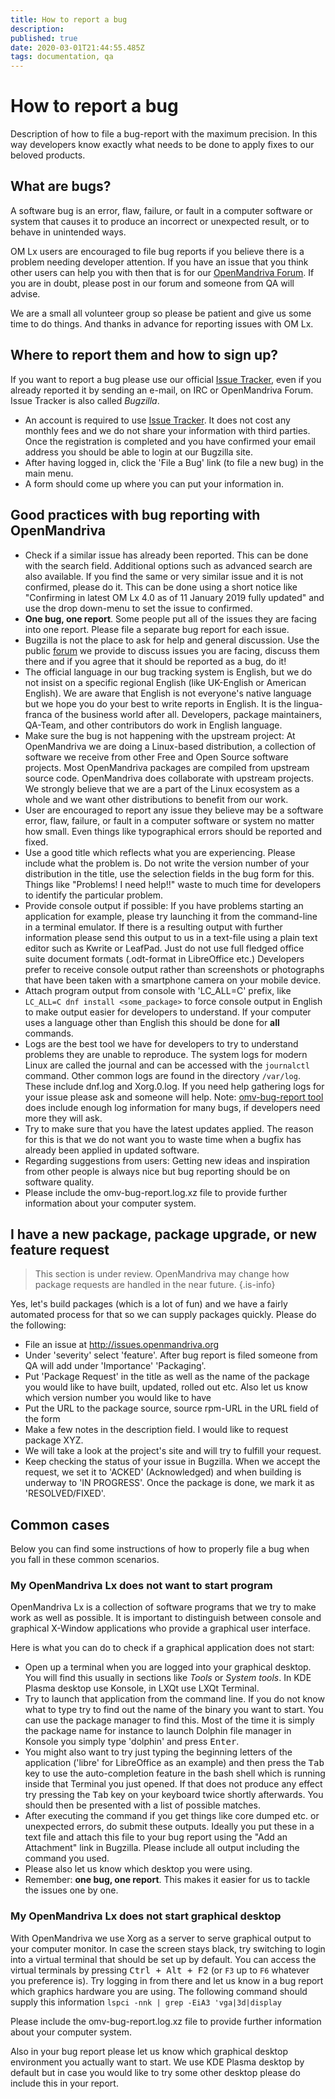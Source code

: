 ```yaml
---
title: How to report a bug
description: 
published: true
date: 2020-03-01T21:44:55.485Z
tags: documentation, qa
---
```


# How to report a bug

Description of how to file a bug-report with the maximum precision. In this way developers know exactly what needs to be done to apply fixes to our beloved products. 


## What are bugs?
A software bug is an error, flaw, failure, or fault in a computer software or system that causes it to produce an incorrect or unexpected result, or to behave in unintended ways.

OM Lx users are encouraged to file bug reports if you believe there is a problem needing developer attention. If you have an issue that you think other users can help you with then that is for our [OpenMandriva Forum](https://forum.openmandriva.org/).
If you are in doubt, please post in our forum and someone from QA will advise. 

We are a small all volunteer group so please be patient and give us some time to do things. And thanks in advance for reporting issues with OM Lx.

## Where to report them and how to sign up?

If you want to report a bug please use our official [Issue Tracker](http://issues.openmandriva.org ), even if you already reported it by sending an e-mail, on IRC or OpenMandriva Forum. Issue Tracker is also called *Bugzilla*.

- An account is required to use [Issue Tracker](http://issues.openmandriva.org). It does not cost any monthly fees and we do not share your information with third parties. Once the registration is completed and you have confirmed your email address you should be able to login at our Bugzilla site.
- After having logged in, click the 'File a Bug' link (to file a new bug) in the main menu. 
- A form should come up where you can put your information in.

## Good practices with bug reporting with OpenMandriva
- Check if a similar issue has already been reported. This can be done with the search field. Additional options such as advanced search are also available. If you find the same or very similar issue and it is not confirmed, please do it. This can be done using a short notice like "Confirming in latest OM Lx 4.0 as of 11 January 2019 fully updated" and use the drop down-menu to set the issue to confirmed. 
- **One bug, one report**. Some people put all of the issues they are facing into one report. Please file a separate bug report for each issue.
- Bugzilla is not the place to ask for help and general discussion. Use the public [forum](https://forum.openmandriva.org/) we provide to discuss issues you are facing, discuss them there and if you agree that it should be reported as a bug, do it!
- The official language in our bug tracking system is English, but we do not insist on a specific regional English (like UK-English or American English). We are aware that English is not everyone's native language but we hope you do your best to write reports in English. It is the lingua-franca of the business world after all. Developers, package maintainers, QA-Team, and other contributors do work in English language.
- Make sure the bug is not happening with the upstream project: At OpenMandriva we are doing a Linux-based distribution, a collection of software we receive from other Free and Open Source software projects. Most OpenMandriva packages are compiled from upstream source code. OpenMandriva does collaborate with upstream projects. We strongly believe that we are a part of the Linux ecosystem as a whole and we want other distributions to benefit from our work.
- User are encouraged to report any issue they believe may be a software error, flaw, failure, or fault in a computer software or system no matter how small. Even things like typographical errors should be reported and fixed.
- Use a good title which reflects what you are experiencing. Please include what the problem is. Do not write the version number of your distribution in the title, use the selection fields in the bug form for this. Things like "Problems! I need help!!" waste to much time for developers to identify the particular problem.  
- Provide console output if possible: If you have problems starting an application for example, please try launching it from the command-line in a terminal emulator. If there is a resulting output with further information please send this output to us in a text-file using a plain text editor such as Kwrite or LeafPad. Just do not use full fledged office suite document formats (.odt-format in LibreOffice etc.) Developers prefer to receive console output rather than screenshots or photographs that have been taken with a smartphone camera on your mobile device. 
- Attach program output from console with 'LC_ALL=C' prefix, like `LC_ALL=C dnf install <some_package>` to force console output in English to make output easier for developers to understand. If your computer uses a language other than English this should be done for **all** commands.
- Logs are the best tool we have for developers to try to understand problems they are unable to reproduce.
The system logs for modern Linux are called the journal and can be accessed with the `journalctl` command. Other common logs are found in the directory `/var/log`. These include dnf.log and Xorg.0.log.
If you need help gathering logs for your issue please ask and someone will help.
Note: [omv-bug-report tool](https://forum.openmandriva.org/t/bug-report-tool-for-openmandriva-lx/601) does include enough log information for many bugs, if developers need more they will ask.
- Try to make sure that you have the latest updates applied. The reason for this is that we do not want you to waste time when a bugfix has already been applied in updated software.
- Regarding suggestions from users: Getting new ideas and inspiration from other people is always nice but bug reporting should be on software quality. 
- Please include the omv-bug-report.log.xz file to provide further information about your computer system.

## I have a new package, package upgrade, or new feature request

> This section is under review. OpenMandriva may change how package requests are handled in the near future.
{.is-info}

Yes, let's build packages (which is a lot of fun) and we have a fairly automated process for that so we can supply packages quickly. Please do the following:
- File an issue at http://issues.openmandriva.org 
- Under 'severity' select 'feature'. After bug report is filed someone from QA will add under 'Importance' 'Packaging'.
- Put 'Package Request' in the title as well as the name of the package you would like to have built, updated, rolled out etc. Also let us know which version number you would like to have
- Put the URL to the package source, source rpm-URL in the URL field of the form
- Make a few notes in the description field. I would like to request package XYZ. 
- We will take a look at the project's site and will try to fulfill your request.
- Keep checking the status of your issue in Bugzilla. When we accept the request, we set it to 'ACKED' (Acknowledged) and when building is underway to 'IN PROGRESS'. Once the package is done, we mark it as 'RESOLVED/FIXED'.

## Common cases
Below you can find some instructions of how to properly file a bug when you fall in these common scenarios.

### My OpenMandriva Lx does not want to start program

OpenMandriva Lx is a collection of software programs that we try to make work as well as possible. It is important to distinguish between console and graphical X-Window applications who provide a graphical user interface.

Here is what you can do to check if a graphical application does not start:
- Open up a terminal when you are logged into your graphical desktop.
  You will find this usually in sections like *Tools* or *System tools*. In KDE Plasma desktop use Konsole, in LXQt use LXQt Terminal.
- Try to launch that application from the command line. If you do not know what to type try to find out the name of the binary you want to start. You can use the package manager to find this. Most of the time it is simply the package name for instance to launch Dolphin file manager in Konsole you simply type 'dolphin' and press <kbd>Enter</kbd>. 
- You might also want to try just typing the beginning letters of the application ('libre' for LibreOffice as an example) and then press the <kbd>Tab</kbd> key to use the auto-completion feature in the bash shell which is running inside that Terminal you just opened. If that does not produce any effect try pressing the <kbd>Tab</kbd> key on your keyboard twice shortly afterwards. You should then be presented with a list of possible matches. 
- After executing the command if you get things like core dumped etc. or unexpected errors, do submit these outputs. Ideally you put these in a text file and attach this file to your bug report using the "Add an Attachment" link in Bugzilla. Please include all output including the command you used.
- Please also let us know which desktop you were using. 
- Remember: **one bug, one report**. This makes it easier for us to tackle the issues one by one.

### My OpenMandriva Lx does not start graphical desktop

With OpenMandriva we use Xorg as a server to serve graphical output to your computer monitor. In case the screen stays black, try switching to login into a virtual terminal that should be set up by default. You can access the virtual terminals by pressing <kbd>Ctrl + Alt + F2</kbd> (or `F3` up to `F6` whatever you preference is).
Try logging in from there and let us know in a bug report which graphics hardware you are using. The following command should supply this information
`lspci -nnk | grep -EiA3 'vga|3d|display`

Please include the omv-bug-report.log.xz file to provide further information about your computer system.

Also in your bug report please let us know which graphical desktop environment you actually want to start. We use KDE Plasma desktop by default but in case you would like to try some other desktop please do include this in your report.



